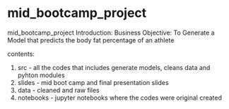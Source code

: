 # mid_bootcamp_project
mid_bootcamp_project
Introduction:
Business Objective: To Generate a Model that predicts the body fat percentage of an athlete

contents:
1. src - all the codes that includes generate models, cleans data and pyhton modules
2. slides - mid boot camp and final presentation slides
3. data - cleaned and raw files
4. notebooks - jupyter notebooks where the codes were original created
